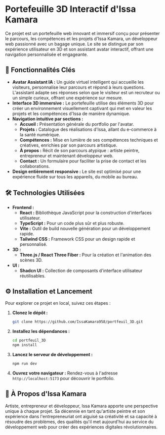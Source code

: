 # Portefeuille 3D Interactif d'Issa Kamara

Ce projet est un portefeuille web innovant et immersif conçu pour présenter le parcours, les compétences et les projets d'Issa Kamara, un développeur web passionné avec un bagage unique. Le site se distingue par son expérience utilisateur en 3D et son assistant avatar interactif, offrant une navigation personnalisée et engageante.

## 🚀 Fonctionnalités Clés

- **Avatar Assistant IA :** Un guide virtuel intelligent qui accueille les visiteurs, personnalise leur parcours et répond à leurs questions. L'assistant adapte ses réponses selon que le visiteur est un recruteur ou un simple curieux, offrant une expérience sur mesure.
- **Interface 3D immersive :** Le portefeuille utilise des éléments 3D pour créer un environnement visuellement captivant qui met en valeur les projets et les compétences d'Issa de manière dynamique.
- **Navigation intuitive par sections :**
  - **Accueil :** Présentation générale du portfolio par l'avatar.
  - **Projets :** Catalogue des réalisations d'Issa, allant du e-commerce à la santé numérique.
  - **Compétences :** Mise en lumière de ses compétences techniques et créatives, enrichies par son parcours artistique.
  - **À propos :** Récit de son parcours atypique : artiste peintre, entrepreneur et maintenant développeur web.
  - **Contact :** Un formulaire pour faciliter la prise de contact et les collaborations.
- **Design entièrement responsive :** Le site est optimisé pour une expérience fluide sur tous les appareils, du mobile au bureau.

## 🛠️ Technologies Utilisées

- **Frontend :**
  - **React :** Bibliothèque JavaScript pour la construction d'interfaces utilisateur.
  - **TypeScript :** Pour un code plus sûr et plus robuste.
  - **Vite :** Outil de build nouvelle génération pour un développement rapide.
  - **Tailwind CSS :** Framework CSS pour un design rapide et personnalisé.
- **3D :**
  - **Three.js / React Three Fiber :** Pour la création et l'animation des scènes 3D.
- **UI :**
  - **Shadcn UI :** Collection de composants d'interface utilisateur réutilisables.

## ⚙️ Installation et Lancement

Pour explorer ce projet en local, suivez ces étapes :

1. **Clonez le dépôt :**
   ```bash
   git clone https://github.com/IssaKamara958/portfeuil_3D.git
   ```
2. **Installez les dépendances :**
   ```bash
   cd portfeuil_3D
   npm install
   ```
3. **Lancez le serveur de développement :**
   ```bash
   npm run dev
   ```
4. **Ouvrez votre navigateur :**
   Rendez-vous à l'adresse `http://localhost:5173` pour découvrir le portfolio.

## 👤 À Propos d'Issa Kamara

Artiste, entrepreneur et développeur, Issa Kamara apporte une perspective unique à chaque projet. Sa décennie en tant qu'artiste peintre et son expérience dans l'entrepreneuriat ont aiguisé sa créativité et sa capacité à résoudre des problèmes, des qualités qu'il met aujourd'hui au service du développement web pour créer des expériences digitales révolutionnaires.

